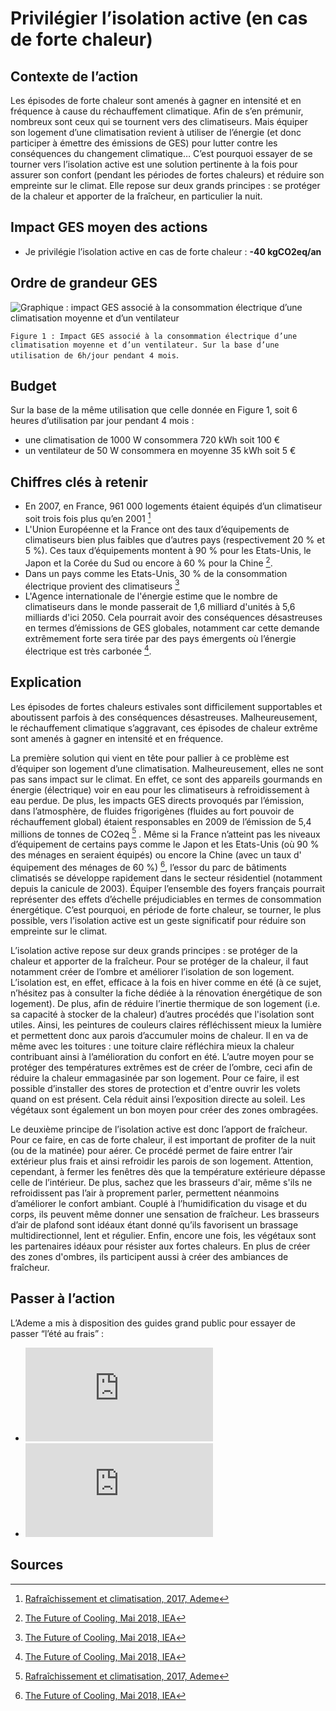 # Privilégier l’isolation active (en cas de forte chaleur)

## Contexte de l’action

Les épisodes de forte chaleur sont amenés à gagner en intensité et en fréquence à cause du réchauffement climatique. Afin de s’en prémunir, nombreux sont ceux qui se tournent vers des climatiseurs. Mais équiper son logement d’une climatisation revient à utiliser de l’énergie (et donc participer à émettre des émissions de GES) pour lutter contre les conséquences du changement climatique… C’est pourquoi essayer de se tourner vers l’isolation active est une solution pertinente à la fois pour assurer son confort (pendant les périodes de fortes chaleurs) et réduire son empreinte sur le climat. Elle repose sur deux grands principes : se protéger de la chaleur et apporter de la fraîcheur, en particulier la nuit.

## Impact GES moyen des actions

- Je privilégie l’isolation active en cas de forte chaleur : **-40 kgCO2eq/an**

## Ordre de grandeur GES

![Graphique : impact GES associé à la consommation électrique d’une climatisation moyenne et d’un ventilateur](https://www.associationbilancarbone.fr/wp-content/uploads/2020/12/climatisation-fig1.jpg)

`Figure 1 : Impact GES associé à la consommation électrique d’une climatisation moyenne et d’un ventilateur. Sur la base d’une utilisation de 6h/jour pendant 4 mois`.

## Budget

Sur la base de la même utilisation que celle donnée en Figure 1, soit 6 heures d’utilisation par jour pendant 4 mois :

- une climatisation de 1000 W consommera 720 kWh soit 100 €
- un ventilateur de 50 W consommera en moyenne 35 kWh soit 5 €

## Chiffres clés à retenir

- En 2007, en France, 961 000 logements étaient équipés d’un climatiseur soit trois fois plus qu’en 2001 [^2]
- L'Union Européenne et la France ont des taux d’équipements de climatiseurs bien plus faibles que d’autres pays (respectivement 20 % et 5 %). Ces taux d’équipements montent à 90 % pour les Etats-Unis, le Japon et la Corée du Sud ou encore à 60 % pour la Chine [^3].
- Dans un pays comme les Etats-Unis, 30 % de la consommation électrique provient des climatiseurs [^3]
- L'Agence internationale de l'énergie estime que le nombre de climatiseurs dans le monde passerait de 1,6 milliard d'unités à 5,6 milliards d'ici 2050. Cela pourrait avoir des conséquences désastreuses en termes d’émissions de GES globales, notamment car cette demande extrêmement forte sera tirée par des pays émergents où l’énergie électrique est très carbonée [^3].

## Explication

Les épisodes de fortes chaleurs estivales sont difficilement supportables et aboutissent parfois à des conséquences désastreuses. Malheureusement, le réchauffement climatique s’aggravant, ces épisodes de chaleur extrême sont amenés à gagner en intensité et en fréquence.

La première solution qui vient en tête pour pallier à ce problème est d’équiper son logement d’une climatisation. Malheureusement, elles ne sont pas sans impact sur le climat. En effet, ce sont des appareils gourmands en énergie (électrique) voir en eau pour les climatiseurs à refroidissement à eau perdue. De plus, les impacts GES directs provoqués par l’émission, dans l’atmosphère, de fluides frigorigènes (fluides au fort pouvoir de réchauffement global) étaient responsables en 2009 de l’émission de 5,4 millions de tonnes de CO2eq [^2] . Même si la France n’atteint pas les niveaux d’équipement de certains pays comme le Japon et les Etats-Unis (où 90 % des ménages en seraient équipés) ou encore la Chine (avec un taux d' équipement des ménages de 60 %) [^3], l’essor du parc de bâtiments climatisés se développe rapidement dans le secteur résidentiel (notamment depuis la canicule de 2003). Équiper l’ensemble des foyers français pourrait représenter des effets d’échelle préjudiciables en termes de consommation énergétique. C’est pourquoi, en période de forte chaleur, se tourner, le plus possible, vers l’isolation active est un geste significatif pour réduire son empreinte sur le climat.

L’isolation active repose sur deux grands principes : se protéger de la chaleur et apporter de la fraîcheur. Pour se protéger de la chaleur, il faut notamment créer de l’ombre et améliorer l’isolation de son logement. L’isolation est, en effet, efficace à la fois en hiver comme en été (à ce sujet, n’hésitez pas à consulter la fiche dédiée à la rénovation énergétique de son logement). De plus, afin de réduire l’inertie thermique de son logement (i.e. sa capacité à stocker de la chaleur) d’autres procédés que l'isolation sont utiles. Ainsi, les peintures de couleurs claires réfléchissent mieux la lumière et permettent donc aux parois d’accumuler moins de chaleur. Il en va de même avec les toitures : une toiture claire réfléchira mieux la chaleur contribuant ainsi à l’amélioration du confort en été. L’autre moyen pour se protéger des températures extrêmes est de créer de l’ombre, ceci afin de réduire la chaleur emmagasinée par son logement. Pour ce faire, il est possible d’installer des stores de protection et d'entre ouvrir les volets quand on est présent. Cela réduit ainsi l’exposition directe au soleil. Les végétaux sont également un bon moyen pour créer des zones ombragées.

Le deuxième principe de l’isolation active est donc l’apport de fraîcheur. Pour ce faire, en cas de forte chaleur, il est important de profiter de la nuit (ou de la matinée) pour aérer. Ce procédé permet de faire entrer l’air extérieur plus frais et ainsi refroidir les parois de son logement. Attention, cependant, à fermer les fenêtres dès que la température extérieure dépasse celle de l’intérieur. De plus, sachez que les brasseurs d'air, même s'ils ne refroidissent pas l’air à proprement parler, permettent néanmoins d’améliorer le confort ambiant. Couplé à l’humidification du visage et du corps, ils peuvent même donner une sensation de fraîcheur. Les brasseurs d’air de plafond sont idéaux étant donné qu’ils favorisent un brassage multidirectionnel, lent et régulier. Enfin, encore une fois, les végétaux sont les partenaires idéaux pour résister aux fortes chaleurs. En plus de créer des zones d'ombres, ils participent aussi à créer des ambiances de fraîcheur.

## Passer à l’action

L’Ademe a mis à disposition des guides grand public pour essayer de passer “l’été au frais” :

- ![Chaud dehors,frais dedans](https://www.ademe.fr/sites/default/files/assets/documents/guide-pratique-chaud-dehors-frais-dedans.pdf)
- ![Éco-responsable au bureau](https://www.ademe.fr/sites/default/files/assets/documents/guide-pratique-ecoresponsable-au-bureau.pdf)

## Sources

[^1]: [Isoler sa maison, Septembre 2018, Ademe](https://librairie.ademe.fr/cadic/2047/guide-pratique-isoler-sa-maison.pdf?modal=false)
[^2]: [Rafraîchissement et climatisation, 2017, Ademe](https://www.ademe.fr/expertises/batiment/passer-a-laction/elements-dequipement/rafraichissement-climatisation)
[^3]: [The Future of Cooling, Mai 2018, IEA](https://www.iea.org/reports/the-future-of-cooling)
